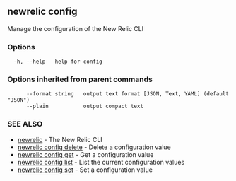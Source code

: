 ## newrelic config

Manage the configuration of the New Relic CLI

### Options

```
  -h, --help   help for config
```

### Options inherited from parent commands

```
      --format string   output text format [JSON, Text, YAML] (default "JSON")
      --plain           output compact text
```

### SEE ALSO

* [newrelic](newrelic.md)	 - The New Relic CLI
* [newrelic config delete](newrelic_config_delete.md)	 - Delete a configuration value
* [newrelic config get](newrelic_config_get.md)	 - Get a configuration value
* [newrelic config list](newrelic_config_list.md)	 - List the current configuration values
* [newrelic config set](newrelic_config_set.md)	 - Set a configuration value

